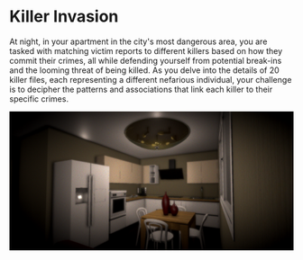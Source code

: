 # Killer Invasion
At night, in your apartment in the city's most dangerous area, you are tasked with matching victim reports to different killers based on how they commit their crimes, all while defending yourself from potential break-ins and the looming threat of being killed. As you delve into the details of 20 killer files, each representing a different nefarious individual, your challenge is to decipher the patterns and associations that link each killer to their specific crimes.

![Screenshot](screenshots/KI1.png)

